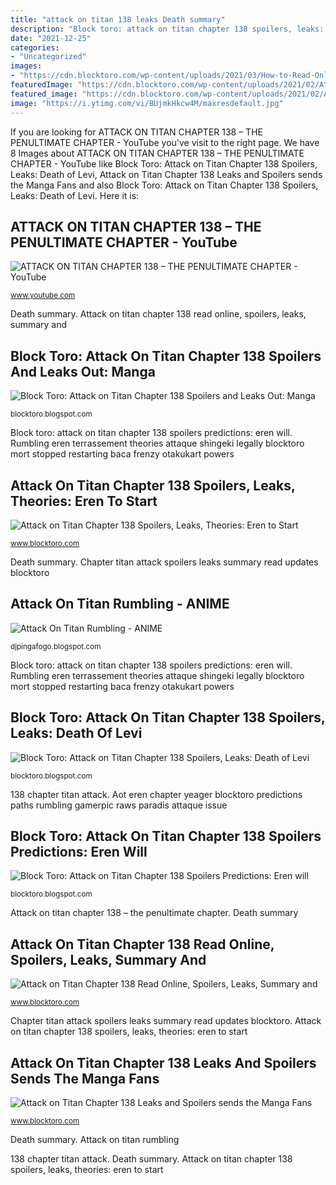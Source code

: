 ```yaml
---
title: "attack on titan 138 leaks Death summary"
description: "Block toro: attack on titan chapter 138 spoilers, leaks: death of levi"
date: "2021-12-25"
categories:
- "Uncategorized"
images:
- "https://cdn.blocktoro.com/wp-content/uploads/2021/03/How-to-Read-Online-Attack-on-Titan-Chapter-138-Legally.jpg"
featuredImage: "https://cdn.blocktoro.com/wp-content/uploads/2021/02/Attack-on-Titan-Chapter-138-Leaks-and-Spoilers-are-Not-Verified-Yet-1.jpg"
featured_image: "https://cdn.blocktoro.com/wp-content/uploads/2021/02/Attack-on-Titan-Chapter-138-Theories-on-Second-Rumbling-1200x675.jpg"
image: "https://i.ytimg.com/vi/BUjmkHkcw4M/maxresdefault.jpg"
---
```


If you are looking for ATTACK ON TITAN CHAPTER 138 – THE PENULTIMATE CHAPTER - YouTube you've visit to the right page. We have 8 Images about ATTACK ON TITAN CHAPTER 138 – THE PENULTIMATE CHAPTER - YouTube like Block Toro: Attack on Titan Chapter 138 Spoilers, Leaks: Death of Levi, Attack on Titan Chapter 138 Leaks and Spoilers sends the Manga Fans and also Block Toro: Attack on Titan Chapter 138 Spoilers, Leaks: Death of Levi. Here it is:

## ATTACK ON TITAN CHAPTER 138 – THE PENULTIMATE CHAPTER - YouTube

![ATTACK ON TITAN CHAPTER 138 – THE PENULTIMATE CHAPTER - YouTube](https://i.ytimg.com/vi/BUjmkHkcw4M/maxresdefault.jpg "Attack on titan chapter 138 read online, spoilers, leaks, summary and")

<small>www.youtube.com</small>

Death summary. Attack on titan chapter 138 read online, spoilers, leaks, summary and

## Block Toro: Attack On Titan Chapter 138 Spoilers And Leaks Out: Manga

![Block Toro: Attack on Titan Chapter 138 Spoilers and Leaks Out: Manga](https://cdn.blocktoro.com/wp-content/uploads/2021/03/How-to-Read-Online-Attack-on-Titan-Chapter-138-Legally.jpg "Attack on titan chapter 138 – the penultimate chapter")

<small>blocktoro.blogspot.com</small>

Block toro: attack on titan chapter 138 spoilers predictions: eren will. Rumbling eren terrassement theories attaque shingeki legally blocktoro mort stopped restarting baca frenzy otakukart powers

## Attack On Titan Chapter 138 Spoilers, Leaks, Theories: Eren To Start

![Attack on Titan Chapter 138 Spoilers, Leaks, Theories: Eren to Start](https://cdn.blocktoro.com/wp-content/uploads/2021/02/Attack-on-Titan-Chapter-138-Theories-on-Second-Rumbling-1200x675.jpg "Aot eren chapter yeager blocktoro predictions paths rumbling gamerpic raws paradis attaque issue")

<small>www.blocktoro.com</small>

Death summary. Chapter titan attack spoilers leaks summary read updates blocktoro

## Attack On Titan Rumbling - ANIME

![Attack On Titan Rumbling - ANIME](https://i.pinimg.com/originals/e6/3c/75/e63c7523edbfcdc0f01a04b5d2753748.png "Death summary")

<small>djpingafogo.blogspot.com</small>

Block toro: attack on titan chapter 138 spoilers predictions: eren will. Rumbling eren terrassement theories attaque shingeki legally blocktoro mort stopped restarting baca frenzy otakukart powers

## Block Toro: Attack On Titan Chapter 138 Spoilers, Leaks: Death Of Levi

![Block Toro: Attack on Titan Chapter 138 Spoilers, Leaks: Death of Levi](https://cdn.blocktoro.com/wp-content/uploads/2021/03/Attack-on-Titan-Chapter-138-Spoilers-Leaks-and-Summary-1600x900.jpg "Attack on titan chapter 138 – the penultimate chapter")

<small>blocktoro.blogspot.com</small>

138 chapter titan attack. Aot eren chapter yeager blocktoro predictions paths rumbling gamerpic raws paradis attaque issue

## Block Toro: Attack On Titan Chapter 138 Spoilers Predictions: Eren Will

![Block Toro: Attack on Titan Chapter 138 Spoilers Predictions: Eren will](https://cdn.blocktoro.com/wp-content/uploads/2021/02/Attack-on-Titan-Chapter-138-Official-English-Release-Date-.jpg "Attack on titan rumbling")

<small>blocktoro.blogspot.com</small>

Attack on titan chapter 138 – the penultimate chapter. Death summary

## Attack On Titan Chapter 138 Read Online, Spoilers, Leaks, Summary And

![Attack on Titan Chapter 138 Read Online, Spoilers, Leaks, Summary and](https://cdn.blocktoro.com/wp-content/uploads/2021/03/Attack-on-Titan-Chapter-138-Spoilers-Leaks-and-Summary-1.jpg "Rumbling eren terrassement theories attaque shingeki legally blocktoro mort stopped restarting baca frenzy otakukart powers")

<small>www.blocktoro.com</small>

Chapter titan attack spoilers leaks summary read updates blocktoro. Attack on titan chapter 138 spoilers, leaks, theories: eren to start

## Attack On Titan Chapter 138 Leaks And Spoilers Sends The Manga Fans

![Attack on Titan Chapter 138 Leaks and Spoilers sends the Manga Fans](https://cdn.blocktoro.com/wp-content/uploads/2021/02/Attack-on-Titan-Chapter-138-Leaks-and-Spoilers-are-Not-Verified-Yet-1.jpg "Death summary")

<small>www.blocktoro.com</small>

Death summary. Attack on titan rumbling

138 chapter titan attack. Death summary. Attack on titan chapter 138 spoilers, leaks, theories: eren to start
